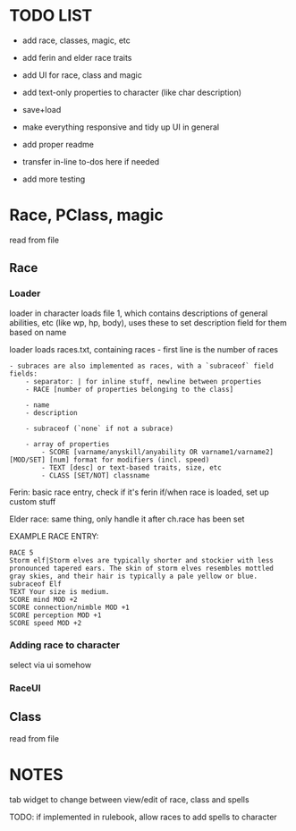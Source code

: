 # TODO LIST

- add race, classes, magic, etc
- add ferin and elder race traits
- add UI for race, class and magic
- add text-only properties to character (like char description)
- save+load
- make everything responsive and tidy up UI in general

- add proper readme
- transfer in-line to-dos here if needed

- add more testing

# Race, PClass, magic

read from file

## Race

### Loader

loader in character loads file 1, which contains descriptions of general abilities, etc (like wp, hp, body), uses these to set description field for them based on name

loader loads races.txt, containing races
    - first line is the number of races
    
    - subraces are also implemented as races, with a `subraceof` field
    fields:
        - separator: | for inline stuff, newline between properties
        - RACE [number of properties belonging to the class]
        
        - name
        - description
        
        - subraceof (`none` if not a subrace)

        - array of properties
            - SCORE [varname/anyskill/anyability OR varname1/varname2] [MOD/SET] [num] format for modifiers (incl. speed)
            - TEXT [desc] or text-based traits, size, etc
            - CLASS [SET/NOT] classname


Ferin: basic race entry, check if  it's ferin if/when race is loaded, set up custom stuff

Elder race: same thing, only handle it after ch.race has been set

EXAMPLE RACE ENTRY:
```
RACE 5
Storm elf|Storm elves are typically shorter and stockier with less pronounced tapered ears. The skin of storm elves resembles mottled gray skies, and their hair is typically a pale yellow or blue.
subraceof Elf
TEXT Your size is medium.
SCORE mind MOD +2
SCORE connection/nimble MOD +1
SCORE perception MOD +1
SCORE speed MOD +2
```

### Adding race to character

select via ui somehow



###  RaceUI

## Class

read from file


# NOTES

tab widget to change between view/edit of race, class and spells

TODO: if implemented in rulebook, allow races to add spells to character
